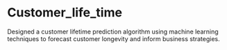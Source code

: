 # Customer_life_time
Designed a customer lifetime prediction algorithm using machine learning techniques to forecast customer longevity and inform business strategies.
